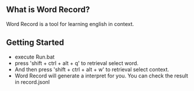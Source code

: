 ## What is Word Record?

Word Record is a tool for learning english in context. 

## Getting Started

- execute Run.bat
- press 'shift + ctrl + alt + q' to retrieval select word.
- And then press 'shift + ctrl + alt + w' to retrieval select context.
- Word Record will generate a interpret for you. You can check the result in record.jsonl 